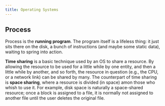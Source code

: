 ```yaml
---
title: Operating Systems
---
```


## Process

Process is the **running program**.
The program itself is a lifeless thing: it just sits there on the disk, a bunch of instructions
(and maybe some static data), waiting to spring into action.

**Time sharing** is a basic technique used by an OS to share a resource.
By allowing the resource to be used for a little while by one entity, and
then a little while by another, and so forth, the resource in question (e.g., the
CPU, or a network link) can be shared by many.
The counterpart of time sharing is **space sharing**, where a resource is divided (in space)
amon those who whish to use it.
For example, disk space is naturally a space-shared resource; once a block is assigned to a file,
it is normally not assigned to another file until the user deletes the original file.
